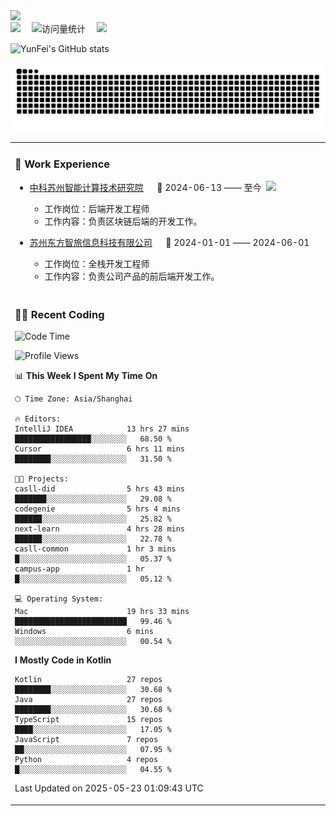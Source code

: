   <!-- dynamic typing effect 动态打字效果 -->
  <div>
    <a href="http://yunfei.plus">
      <img src="https://readme-typing-svg.demolab.com?font=Fira+Code&pause=1000&width=435&lines=console.log(%22Hello%2C%20World%22);祝您今天愉快!&center=true&size=27" />
    </a>
  </div>

  <div>
    <a href="http://yunfei.plus/"><img src="https://img.shields.io/badge/Website-博客-8c36db" /></a>&emsp;
    <!-- visitor -->
    <img src="https://komarev.com/ghpvc/?username=yunfeidog&label=Views&color=orange&style=flat" alt="访问量统计" />&emsp;
    <!-- wakatime -->    
    <a href="https://wakatime.com/@yunfeidog"><img src="https://wakatime.com/badge/user/42d0678c-368b-448b-9a77-5d21c5b55352.svg" /></a>
  </div>

![YunFei's GitHub stats](https://github-readme-stats.vercel.app/api?username=yunfeidog)

![snake](./dist/github-contribution-grid-snake.svg)


<table>

<tr><td>

### 🏢 Work Experience

<img align="right" width="88" src="https://cdn.jsdelivr.net/gh/yunfeidog/yunfeidog/assets/images/yuanze.png" />

- [中科苏州智能计算技术研究院](http://iict.ac.cn/sy) &emsp; 📌 2024-06-13 —— 至今

    - 工作岗位：后端开发工程师
    - 工作内容：负责区块链后端的开发工作。

- [苏州东方智旅信息科技有限公司](http://www.leyoobao.com/) &emsp; 📌 2024-01-01 —— 2024-06-01

    - 工作岗位：全栈开发工程师
    - 工作内容：负责公司产品的前后端开发工作。

</td></tr>

<tr><td>

### 👩‍💻 Recent Coding

<!--START_SECTION:waka-->
![Code Time](http://img.shields.io/badge/Code%20Time-3%2C062%20hrs%207%20mins-blue)

![Profile Views](http://img.shields.io/badge/Profile%20Views-1-blue)

📊 **This Week I Spent My Time On** 

```text
🕑︎ Time Zone: Asia/Shanghai

🔥 Editors: 
IntelliJ IDEA            13 hrs 27 mins      █████████████████░░░░░░░░   68.50 % 
Cursor                   6 hrs 11 mins       ████████░░░░░░░░░░░░░░░░░   31.50 % 

🐱‍💻 Projects: 
casll-did                5 hrs 43 mins       ███████░░░░░░░░░░░░░░░░░░   29.08 % 
codegenie                5 hrs 4 mins        ██████░░░░░░░░░░░░░░░░░░░   25.82 % 
next-learn               4 hrs 28 mins       ██████░░░░░░░░░░░░░░░░░░░   22.78 % 
casll-common             1 hr 3 mins         █░░░░░░░░░░░░░░░░░░░░░░░░   05.37 % 
campus-app               1 hr                █░░░░░░░░░░░░░░░░░░░░░░░░   05.12 % 

💻 Operating System: 
Mac                      19 hrs 33 mins      █████████████████████████   99.46 % 
Windows                  6 mins              ░░░░░░░░░░░░░░░░░░░░░░░░░   00.54 % 
```

**I Mostly Code in Kotlin** 

```text
Kotlin                   27 repos            ████████░░░░░░░░░░░░░░░░░   30.68 % 
Java                     27 repos            ████████░░░░░░░░░░░░░░░░░   30.68 % 
TypeScript               15 repos            ████░░░░░░░░░░░░░░░░░░░░░   17.05 % 
JavaScript               7 repos             ██░░░░░░░░░░░░░░░░░░░░░░░   07.95 % 
Python                   4 repos             █░░░░░░░░░░░░░░░░░░░░░░░░   04.55 % 
```




 Last Updated on 2025-05-23 01:09:43 UTC
<!--END_SECTION:waka-->

</td></tr>
<table>
